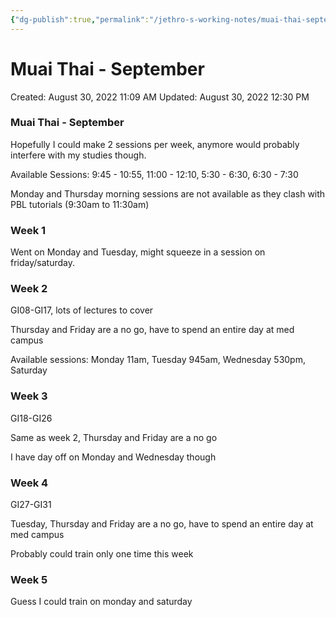 ```yaml
---
{"dg-publish":true,"permalink":"/jethro-s-working-notes/muai-thai-september/","dgPassFrontmatter":true}
---
```



# Muai Thai - September

Created: August 30, 2022 11:09 AM
Updated: August 30, 2022 12:30 PM

### Muai Thai - September

Hopefully I could make 2 sessions per week, anymore would probably interfere with my studies though.

Available Sessions: 9:45 - 10:55, 11:00 - 12:10, 5:30 - 6:30, 6:30 - 7:30

Monday and Thursday morning sessions are not available as they clash with PBL tutorials (9:30am to 11:30am)

### Week 1

Went on Monday and Tuesday, might squeeze in a session on friday/saturday.

### Week 2

GI08-GI17, lots of lectures to cover

Thursday and Friday are a no go, have to spend an entire day at med campus

Available sessions: Monday 11am, Tuesday 945am, Wednesday 530pm, Saturday

### Week 3

GI18-GI26

Same as week 2, Thursday and Friday are a no go

I have day off on Monday and Wednesday though

### Week 4

GI27-GI31

Tuesday, Thursday and Friday are a no go, have to spend an entire day at med campus

Probably could train only one time this week

### Week 5

Guess I could train on monday and saturday
